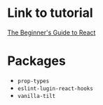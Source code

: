 # Link to tutorial

[The Beginner's Guide to React](https://egghead.io/courses/the-beginner-s-guide-to-react)

# Packages

-   `prop-types`
-   `eslint-lugin-react-hooks`
-   `vanilla-tilt`
